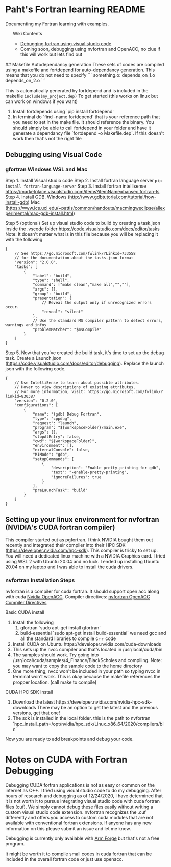 # Paht's Fortran learning README
Documenting my Fortran learning with examples. 
<ul>
	Wiki Contents
	<ul>
		<li> <a href="https://github.com/pjuangph/fortran/wiki/Debugging-Fortran-using-Visual-Studio-Code">Debugging fortran using visual studio code</a></li>
		<li>Coming soon, debugging using nvfortran and OpenACC, no clue if this will work but lets find out</li>
	</ul>
</ul>
## Makefile Autodependancy generation
These sets of codes are compiled using a makefile and fortdepend for auto-dependancy generation. This means that you do not need to specify 
```
something.o:
  depends_on_1.o
  depends_on_2.o
```

This is automatically generated by fortdepend and is included in the makefile `include(my_project.dep)`
To get started (this works on linux but can work on windows if you want)
<ol>
  <li>Install fortdepends using `pip install fortdepend`</li>
  <li>In terminal do `find -name fortdepend` that is your reference path that you need to set in the make file. It should reference the binary. 
  You should simply be able to call fortdepend in your folder and have it generate a dependancy file `fortdepend -o Makefile.dep`. If this doesn't work then that's not the right file</li>
</ol>


## Debugging using Visual Code 
### gfortran Windows WSL and Mac
Step 1. Install Visual studio code 
Step 2. Install fortran language server `pip install fortran-language-server`
Step 3. Install fortran intellisense https://marketplace.visualstudio.com/items?itemName=hansec.fortran-ls 
Step 4. Install GDB. Windows (http://www.gdbtutorial.com/tutorial/how-install-gdb) Mac (https://www.ics.uci.edu/~pattis/common/handouts/macmingweclipse/allexperimental/mac-gdb-install.html)


Step 5 (optional) Set up visual studio code to build by creating a task.json inside the .vscode folder  https://code.visualstudio.com/docs/editor/tasks
  Note: It doesn't matter what is in this file because you will be replacing it with the following
  
```
{
    // See https://go.microsoft.com/fwlink/?LinkId=733558
    // for the documentation about the tasks.json format
    "version": "2.0.0",
    "tasks": [
        {
            "label": "build",
            "type": "shell",
            "command": ["make clean","make all","",""],
            "args": [],
            "group": "build",
            "presentation": {
                // Reveal the output only if unrecognized errors occur.
                "reveal": "silent"
            },
            // Use the standard MS compiler pattern to detect errors, warnings and infos
            "problemMatcher": "$msCompile"
        }
    ]
}
```

Step 5. Now that you've created the build task, it's time to set up the debug task. Create a Launch.json (https://code.visualstudio.com/docs/editor/debugging). Replace the launch json with the following code.

```
{
    // Use IntelliSense to learn about possible attributes.
    // Hover to view descriptions of existing attributes.
    // For more information, visit: https://go.microsoft.com/fwlink/?linkid=830387
    "version": "0.2.0",
    "configurations": [
        {
            "name": "(gdb) Debug Fortran",
            "type": "cppdbg",
            "request": "launch",
            "program": "${workspaceFolder}/main.exe",
            "args": [],
            "stopAtEntry": false,
            "cwd": "${workspaceFolder}",
            "environment": [],
            "externalConsole": false,
            "MIMode": "gdb",
            "setupCommands": [
                {
                    "description": "Enable pretty-printing for gdb",
                    "text": "-enable-pretty-printing",
                    "ignoreFailures": true
                }
            ],
            "preLaunchTask": "build"
        }
    ]
}
```

## Setting up your linux environment for nvfortran (NVIDIA's CUDA fortran compiler) 
This compiler started out as pgfortran. I think NVIDIA bought them out recently and integrated their compiler into their HPC SDK (https://developer.nvidia.com/hpc-sdk). This compiler is tricky to set up. You will need a dedicated linux machine with a NVIDIA Graphics card. I tried using WSL 2 with Ubuntu 20.04 and no luck. I ended up installing Ubuntu 20.04 on my laptop and I was able to install the cuda drivers. 

### nvfortran Installation Steps
nvfortran is a compiler for cuda fortran. It should support open acc along with cuda [Nvidia OpenACC](https://docs.nvidia.com/hpc-sdk/compilers/openacc-gs/). Compiler directives: [nvfortran OpenACC Compiler Directives](https://docs.nvidia.com/hpc-sdk/compilers/openacc-gs/#using-openacc)

Basic CUDA install
<ol>  
  <li>Install the following
    <ol>
      <li>gfortran `sudo apt-get install gfortran`</li>
      <li>build-essential `sudo apt-get install build-essential` we need gcc and all the standard libraries to compile c++ code</li>
    </ol>
  </li>
  <li>Install CUDA on Ubuntu https://developer.nvidia.com/cuda-downloads</li>
  <li>This sets up the nvcc compiler and that's located in /usr/local/cuda/bin</li>
  <li>The samples should work. Try going into /usr/local/cuda/samples/4_Finance/BlackScholes and compiling. Note: you may want to copy the sample code to the home directory</li>
  <li>One more thing, nvcc won't be included in your path so typing nvcc in terminal won't work. This is okay because the makefile references the propper location. (call make to compile)</li>
</ol>

CUDA HPC SDK Install
<ol>
  <li>Download the latest https://developer.nvidia.com/nvidia-hpc-sdk-downloads There may be an option to get the latest and the previous versions, get that one!</li> 
  <li>The sdk is installed in the local folder. this is the path to nvfortran `hpc_install_path=/opt/nvidia/hpc_sdk/Linux_x86_64/2020/compilers/bin` </li>
</ol>


Now you are ready to add breakpoints and debug your code. 

# Notes on CUDA with Fortran Debugging
Debugging CUDA fortran applications is not as easy or common on the internet as C++. I tried using visual studio code to do my debugging.
After hours of research and debugging as of 12/24/2020, I have determined that it is not worth it to pursue integrating visual studio code with cuda fortran files (cuf). We simply cannot debug these files easily without writing a custom visual studio code extension. nvfortran recognizes the .cuf differently and offers you access to custom cuda modules that are not available with conventional fortran extensions. If anyone has any new information on this please submit an issue and let me know. 


Debugging is currently only available with [Arm Forge](https://www.arm.com/products/development-tools/server-and-hpc/forge/ddt) but that's not a free program. 

It might be worth it to compile small codes in cuda fortran that can be included in the overall fortran code or just use openacc.

